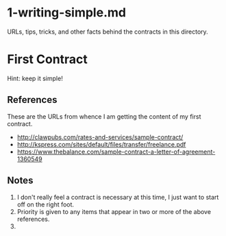 
# 1-writing-simple.md

URLs, tips, tricks, and other facts behind the contracts in this directory.

# First Contract

Hint: keep it simple!

## References

These are the URLs from whence I am getting the content of my first contract.

- http://clawpubs.com/rates-and-services/sample-contract/
- http://kspress.com/sites/default/files/transfer/freelance.pdf
- https://www.thebalance.com/sample-contract-a-letter-of-agreement-1360549

## Notes

1. I don't really feel a contract is necessary at this time, I just want to start off on the right foot.
2. Priority is given to any items that appear in two or more of the above references.
3.

